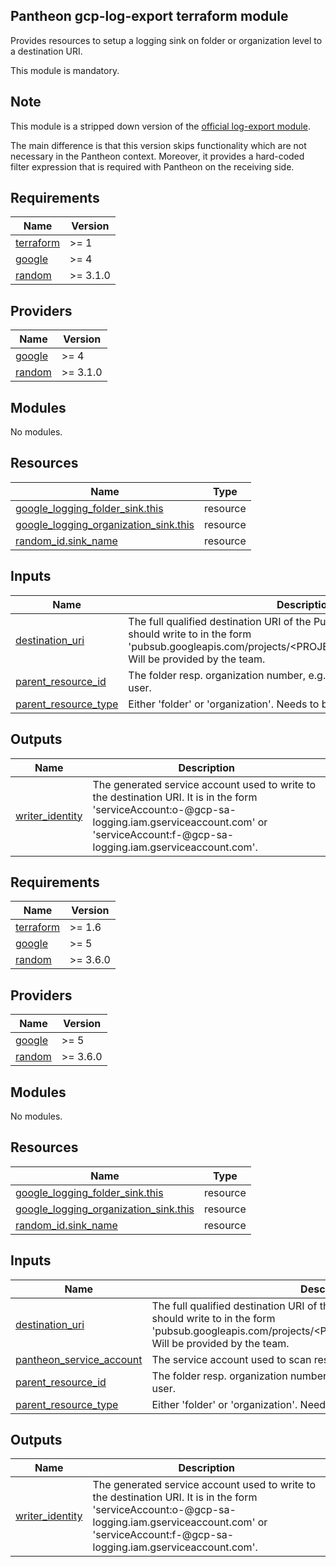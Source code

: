 ## Pantheon gcp-log-export terraform module

Provides resources to setup a logging sink on folder or organization level to a destination URI. 

This module is mandatory.

## Note

This module is a stripped down version of the [official log-export module](https://github.com/terraform-google-modules/terraform-google-log-export).

The main difference is that this version skips functionality which are not necessary in the Pantheon
context. Moreover, it provides a hard-coded filter expression that is required with Pantheon on the receiving side.

## Requirements

| Name | Version |
|------|---------|
| <a name="requirement_terraform"></a> [terraform](#requirement\_terraform) | >= 1 |
| <a name="requirement_google"></a> [google](#requirement\_google) | >= 4 |
| <a name="requirement_random"></a> [random](#requirement\_random) | >= 3.1.0 |

## Providers

| Name | Version |
|------|---------|
| <a name="provider_google"></a> [google](#provider\_google) | >= 4 |
| <a name="provider_random"></a> [random](#provider\_random) | >= 3.1.0 |

## Modules

No modules.

## Resources

| Name | Type |
|------|------|
| [google_logging_folder_sink.this](https://registry.terraform.io/providers/hashicorp/google/latest/docs/resources/logging_folder_sink) | resource |
| [google_logging_organization_sink.this](https://registry.terraform.io/providers/hashicorp/google/latest/docs/resources/logging_organization_sink) | resource |
| [random_id.sink_name](https://registry.terraform.io/providers/hashicorp/random/latest/docs/resources/id) | resource |

## Inputs

| Name | Description | Type | Default | Required |
|------|-------------|------|---------|:--------:|
| <a name="input_destination_uri"></a> [destination\_uri](#input\_destination\_uri) | The full qualified destination URI of the PubSub topic the logging sink should write to in the form 'pubsub.googleapis.com/projects/<PROJECT\_ID>/topics/<TOPIC\_NAME>'. Will be provided by the team. | `string` | n/a | yes |
| <a name="input_parent_resource_id"></a> [parent\_resource\_id](#input\_parent\_resource\_id) | The folder resp. organization number, e.g. 123456789. Needs to be set by user. | `string` | n/a | yes |
| <a name="input_parent_resource_type"></a> [parent\_resource\_type](#input\_parent\_resource\_type) | Either 'folder' or 'organization'. Needs to be set by user. | `string` | n/a | yes |

## Outputs

| Name | Description |
|------|-------------|
| <a name="output_writer_identity"></a> [writer\_identity](#output\_writer\_identity) | The generated service account used to write to the destination URI. It is in the form 'serviceAccount:o<org-id>-<random number>@gcp-sa-logging.iam.gserviceaccount.com' or 'serviceAccount:f<folder id>-<random number>@gcp-sa-logging.iam.gserviceaccount.com'. |
<!-- BEGIN_TF_DOCS -->
## Requirements

| Name | Version |
|------|---------|
| <a name="requirement_terraform"></a> [terraform](#requirement\_terraform) | >= 1.6 |
| <a name="requirement_google"></a> [google](#requirement\_google) | >= 5 |
| <a name="requirement_random"></a> [random](#requirement\_random) | >= 3.6.0 |

## Providers

| Name | Version |
|------|---------|
| <a name="provider_google"></a> [google](#provider\_google) | >= 5 |
| <a name="provider_random"></a> [random](#provider\_random) | >= 3.6.0 |

## Modules

No modules.

## Resources

| Name | Type |
|------|------|
| [google_logging_folder_sink.this](https://registry.terraform.io/providers/hashicorp/google/latest/docs/resources/logging_folder_sink) | resource |
| [google_logging_organization_sink.this](https://registry.terraform.io/providers/hashicorp/google/latest/docs/resources/logging_organization_sink) | resource |
| [random_id.sink_name](https://registry.terraform.io/providers/hashicorp/random/latest/docs/resources/id) | resource |

## Inputs

| Name | Description | Type | Default | Required |
|------|-------------|------|---------|:--------:|
| <a name="input_destination_uri"></a> [destination\_uri](#input\_destination\_uri) | The full qualified destination URI of the PubSub topic the logging sink should write to in the form 'pubsub.googleapis.com/projects/<PROJECT\_ID>/topics/<TOPIC\_NAME>'. Will be provided by the team. | `string` | n/a | yes |
| <a name="input_pantheon_service_account"></a> [pantheon\_service\_account](#input\_pantheon\_service\_account) | The service account used to scan resources. Will be provided by the team. | `string` | n/a | yes |
| <a name="input_parent_resource_id"></a> [parent\_resource\_id](#input\_parent\_resource\_id) | The folder resp. organization number, e.g. 123456789. Needs to be set by user. | `string` | n/a | yes |
| <a name="input_parent_resource_type"></a> [parent\_resource\_type](#input\_parent\_resource\_type) | Either 'folder' or 'organization'. Needs to be set by user. | `string` | n/a | yes |

## Outputs

| Name | Description |
|------|-------------|
| <a name="output_writer_identity"></a> [writer\_identity](#output\_writer\_identity) | The generated service account used to write to the destination URI. It is in the form 'serviceAccount:o<org-id>-<random number>@gcp-sa-logging.iam.gserviceaccount.com' or 'serviceAccount:f<folder id>-<random number>@gcp-sa-logging.iam.gserviceaccount.com'. |
<!-- END_TF_DOCS -->